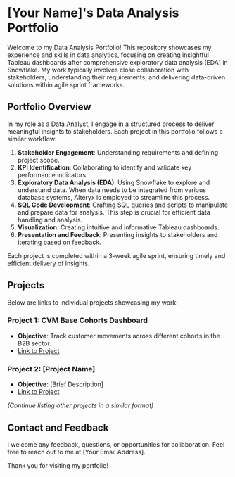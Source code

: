 # [Your Name]'s Data Analysis Portfolio

Welcome to my Data Analysis Portfolio! This repository showcases my experience and skills in data analytics, focusing on creating insightful Tableau dashboards after comprehensive exploratory data analysis (EDA) in Snowflake. My work typically involves close collaboration with stakeholders, understanding their requirements, and delivering data-driven solutions within agile sprint frameworks.

## Portfolio Overview

In my role as a Data Analyst, I engage in a structured process to deliver meaningful insights to stakeholders. Each project in this portfolio follows a similar workflow:

1. **Stakeholder Engagement**: Understanding requirements and defining project scope.
2. **KPI Identification**: Collaborating to identify and validate key performance indicators.
3. **Exploratory Data Analysis (EDA)**: Using Snowflake to explore and understand data. When data needs to be integrated from various database systems, Alteryx is employed to streamline this process.
4. **SQL Code Development**: Crafting SQL queries and scripts to manipulate and prepare data for analysis. This step is crucial for efficient data handling and analysis.
5. **Visualization**: Creating intuitive and informative Tableau dashboards.
6. **Presentation and Feedback**: Presenting insights to stakeholders and iterating based on feedback.

Each project is completed within a 3-week agile sprint, ensuring timely and efficient delivery of insights.

## Projects

Below are links to individual projects showcasing my work:

### Project 1: CVM Base Cohorts Dashboard
- **Objective**: Track customer movements across different cohorts in the B2B sector.
- [Link to Project](https://github.com/Illias-b/Cohort-Movements-Dashboard.git)

### Project 2: [Project Name]
- **Objective**: [Brief Description]
- [Link to Project](#)

*(Continue listing other projects in a similar format)*

## Contact and Feedback

I welcome any feedback, questions, or opportunities for collaboration. Feel free to reach out to me at [Your Email Address].

Thank you for visiting my portfolio!
